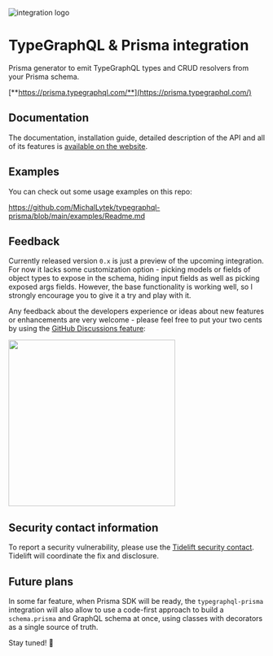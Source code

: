 ![integration logo](https://raw.githubusercontent.com/MichalLytek/typegraphql-prisma/main/img/integration.png)

# TypeGraphQL & Prisma integration

Prisma generator to emit TypeGraphQL types and CRUD resolvers from your Prisma schema.

[**https://prisma.typegraphql.com/**](https://prisma.typegraphql.com/)

## Documentation

The documentation, installation guide, detailed description of the API and all of its features is [available on the website](https://prisma.typegraphql.com/).

## Examples

You can check out some usage examples on this repo:

https://github.com/MichalLytek/typegraphql-prisma/blob/main/examples/Readme.md

## Feedback

Currently released version `0.x` is just a preview of the upcoming integration. For now it lacks some customization option - picking models or fields of object types to expose in the schema, hiding input fields as well as picking exposed args fields. However, the base functionality is working well, so I strongly encourage you to give it a try and play with it.

Any feedback about the developers experience or ideas about new features or enhancements are very welcome - please feel free to put your two cents by using the [GitHub Discussions feature](https://github.com/MichalLytek/typegraphql-prisma/discussions/new):

<img src="https://raw.githubusercontent.com/MichalLytek/typegraphql-prisma/main/img/feedback.png" width="327"/>

## Security contact information

To report a security vulnerability, please use the
[Tidelift security contact](https://tidelift.com/security).
Tidelift will coordinate the fix and disclosure.

## Future plans

In some far feature, when Prisma SDK will be ready, the `typegraphql-prisma` integration will also allow to use a code-first approach to build a `schema.prisma` and GraphQL schema at once, using classes with decorators as a single source of truth.

Stay tuned! :muscle:
